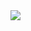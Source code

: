 <a href="https://deploy.cyclic.sh/deploy/Proteus1963/stremio-addon">
    <img src="https://deploy.cyclic.sh/button.svg" />
</a>


